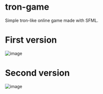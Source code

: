 # tron-game
Simple tron-like online game made with SFML.

# First version
![image](https://github.com/Labaro7/tron-game/assets/59017230/1befa7ae-cbd2-4f58-a528-f0f12d5091e6)

# Second version
![image](https://github.com/Labaro7/tron-game/assets/59017230/dd911eb1-f9c7-4f9d-a0f6-219dc2e02b86)




